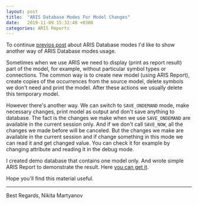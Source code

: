 ```yaml
---
layout: post
title:  "ARIS Database Modes For Model Changes"
date:   2019-11-09 15:32:48 +0300
categories: ARIS Reports
---
```

To continue [previos post][prev_post] about ARIS Database modes I'd like to show another way of ARIS Database modes usage.

Sometimes when we use ARIS we need to display (print as report result) part of the model, for example, without particular symbol types or connections. The common way is to create new model (using ARIS Report), create copies of the occurrences from the source model, delete symbols we don't need and print the model. After these actions we usually delete this temporary model.

However there's another way. We can switch to `SAVE_ONDEMAND` mode, make necessary changes, print model as output and don't save anything to database. The fact is the changes we make when we use `SAVE_ONDEMAND` are available in the current session only. And if we don't call `SAVE_NOW`, all the changes we made before will be canceled. But the changes we make are available in the current session and if change something in this mode we can read it and get changed value. You can check it for example by changing attribute and reading it in the debug mode.

I created demo database that contains one model only. And wrote simple ARIS Report to demonstrate the result. Here [you can get it][get_it].

Hope you'll find this material useful.

---
Best Regards,
Nikita Martyanov

[prev_post]: https://kitmarty.github.io/blog/aris/reports/2019/07/06/aris-database-performance-test.html
[get_it]: https://github.com/kitmarty/ARIS-Model-In-Memory-Changes
